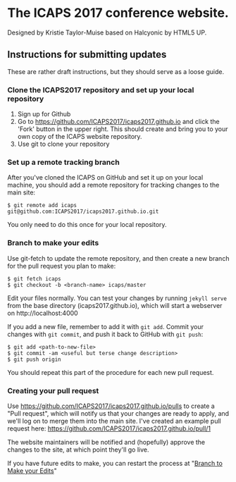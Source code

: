 # The ICAPS 2017 conference website. #
Designed by Kristie Taylor-Muise based on Halcyonic by HTML5 UP.

## Instructions for submitting updates ##
These are rather draft instructions, but they should serve as a loose guide.

### Clone the ICAPS2017 repository and set up your local repository ###
1. Sign up for Github
2. Go to https://github.com/ICAPS2017/icaps2017.github.io and click the 'Fork' button in the upper right.  This should create and bring you to your own copy of the ICAPS website repository.
3. Use git to clone your repository

### Set up a remote tracking branch ###
After you've cloned the ICAPS on GitHub and set it up on your local machine,  you should add a remote repository for tracking changes to the main site:
 ```
$ git remote add icaps git@github.com:ICAPS2017/icaps2017.github.io.git
```
You only need to do this once for your local repository.

### Branch to make your edits ###
Use git-fetch to update the remote repository, and then create a new branch for the pull request you plan to make:
```
$ git fetch icaps
$ git checkout -b <branch-name> icaps/master
```
Edit your files normally.  You can test your changes by running `jekyll serve` from the base directory (icaps2017.github.io), which will start a webserver on http://localhost:4000

If you add a new file, remember to add it with `git add`.  Commit your changes with `git commit`,  and push it back to GitHub with `git push`:
```
$ git add <path-to-new-file>
$ git commit -am <useful but terse change description>
$ git push origin
```
You should repeat this part of the procedure for each new pull request.

### Creating your pull request ###
Use https://github.com/ICAPS2017/icaps2017.github.io/pulls to create a "Pull request", which will notify us that your changes are ready to apply, and we'll log on to merge them into the main site. I've created an example pull request here:
https://github.com/ICAPS2017/icaps2017.github.io/pull/1

The website maintainers will be notified and (hopefully) approve the changes to the site, at which point they'll go live.

If you have future edits to make, you can restart the process at "[Branch to Make your Edits](https://github.com/ICAPS2017/icaps2017.github.io#branch-to-make-your-edits)"

